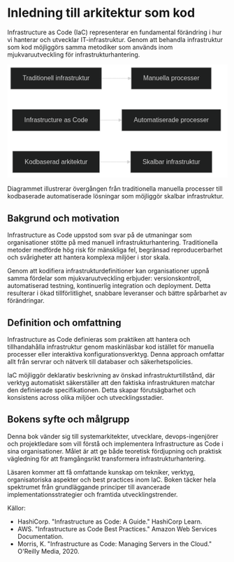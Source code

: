 # Inledning till arkitektur som kod

Infrastructure as Code (IaC) representerar en fundamental förändring i hur vi hanterar och utvecklar IT-infrastruktur. Genom att behandla infrastruktur som kod möjliggörs samma metodiker som används inom mjukvaruutveckling för infrastrukturhantering.

![Inledning till arkitektur som kod](images/diagram_01_inledning.png)

Diagrammet illustrerar övergången från traditionella manuella processer till kodbaserade automatiserade lösningar som möjliggör skalbar infrastruktur.

## Bakgrund och motivation

Infrastructure as Code uppstod som svar på de utmaningar som organisationer stötte på med manuell infrastrukturhantering. Traditionella metoder medförde hög risk för mänskliga fel, begränsad reproducerbarhet och svårigheter att hantera komplexa miljöer i stor skala.

Genom att kodifiera infrastrukturdefinitioner kan organisationer uppnå samma fördelar som mjukvaruutveckling erbjuder: versionskontroll, automatiserad testning, kontinuerlig integration och deployment. Detta resulterar i ökad tillförlitlighet, snabbare leveranser och bättre spårbarhet av förändringar.

## Definition och omfattning

Infrastructure as Code definieras som praktiken att hantera och tillhandahålla infrastruktur genom maskinläsbar kod istället för manuella processer eller interaktiva konfigurationsverktyg. Denna approach omfattar allt från servrar och nätverk till databaser och säkerhetspolicies.

IaC möjliggör deklarativ beskrivning av önskad infrastrukturtillstånd, där verktyg automatiskt säkerställer att den faktiska infrastrukturen matchar den definierade specifikationen. Detta skapar förutsägbarhet och konsistens across olika miljöer och utvecklingsstadier.

## Bokens syfte och målgrupp

Denna bok vänder sig till systemarkitekter, utvecklare, devops-ingenjörer och projektledare som vill förstå och implementera Infrastructure as Code i sina organisationer. Målet är att ge både teoretisk fördjupning och praktisk vägledning för att framgångsrikt transformera infrastrukturhantering.

Läsaren kommer att få omfattande kunskap om tekniker, verktyg, organisatoriska aspekter och best practices inom IaC. Boken täcker hela spektrumet från grundläggande principer till avancerade implementationsstrategier och framtida utvecklingstrender.

Källor:
- HashiCorp. "Infrastructure as Code: A Guide." HashiCorp Learn.
- AWS. "Infrastructure as Code Best Practices." Amazon Web Services Documentation.
- Morris, K. "Infrastructure as Code: Managing Servers in the Cloud." O'Reilly Media, 2020.